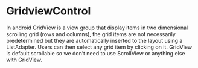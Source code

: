 # GridviewControl
In android GridView is a view group that display items in two dimensional scrolling grid (rows and columns), the grid items are not necessarily predetermined but they are automatically inserted to the layout using a ListAdapter. Users can then select any grid item by clicking on it. GridView is default scrollable so we don’t need to use ScrollView or anything else with GridView.
